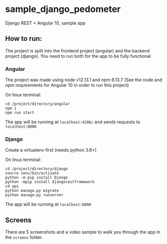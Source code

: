 # sample_django_pedometer
Django REST + Angular 10, sample app

## How to run:
The project is split into the frontend project (angular) and the backend project (django). You need to run both for the app to be fully functional


### Angular
The project was made using node v12.13.1 and npm 6.13.7 (See the node and npm requirements for Angular 10 in order to run this project)

On linux terminal:
```
cd /project/directory/angular
npm i
npm run start
```
The app will be running at `localhost:4200/` and sends requests to `localhost:8000`

### Django
Create a virtualenv first (needs python 3.6+)

On linux terminal:
```
cd /project/directory/django
source venv/bin/activate
python -m pip install Django
python -mpip install djangorestframework
cd api
python manage.py migrate
python manage.py runserver
```
The app will be running at `localhost:8000`

## Screens
There are 5 screenshots and a video sample to walk you through the app in the `screens` folder.

